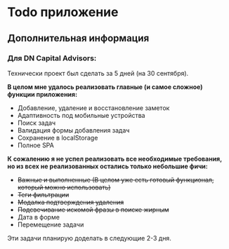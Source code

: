 # Todo приложение

## Дополнительная информация

### Для DN Capital Advisors:

Технически проект был сделать за 5 дней (на 30 сентября).

**В целом мне удалось реализовать главные (и самое сложное) функции приложения:**
- Добавление, удаление и восстановление заметок
- Адаптивность под мобильные устройства
- Поиск задач
- Валидация формы добавления задач
- Сохранение в localStorage
- Полное SPA

**К сожалению я не успел реализовать все необходимые требования, но из всех не реализованных остались только небольшие фичи:**
- ~~Важные и выполненные (В целом уже есть готовый функционал, который можно использовать)~~
- ~~Теги фильтрации~~
- ~~Модалка подтверждения удаления~~
- ~~Подсвечивание искомой фразы в поиске жирным~~
- Дата в форме
- Перемещение задачи

Эти задачи планирую доделать в следующие 2-3 дня.